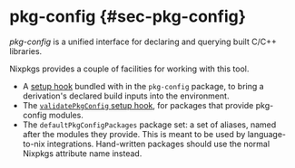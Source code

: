 # pkg-config {#sec-pkg-config}

*pkg-config* is a unified interface for declaring and querying built C/C++ libraries.

Nixpkgs provides a couple of facilities for working with this tool.

 - A [setup hook](#setup-hook-pkg-config) bundled with in the `pkg-config` package, to bring a derivation's declared build inputs into the environment.
 - The [`validatePkgConfig` setup hook](https://nixos.org/manual/nixpkgs/stable/#validatepkgconfig), for packages that provide pkg-config modules.
 - The `defaultPkgConfigPackages` package set: a set of aliases, named after the modules they provide. This is meant to be used by language-to-nix integrations. Hand-written packages should use the normal Nixpkgs attribute name instead.
